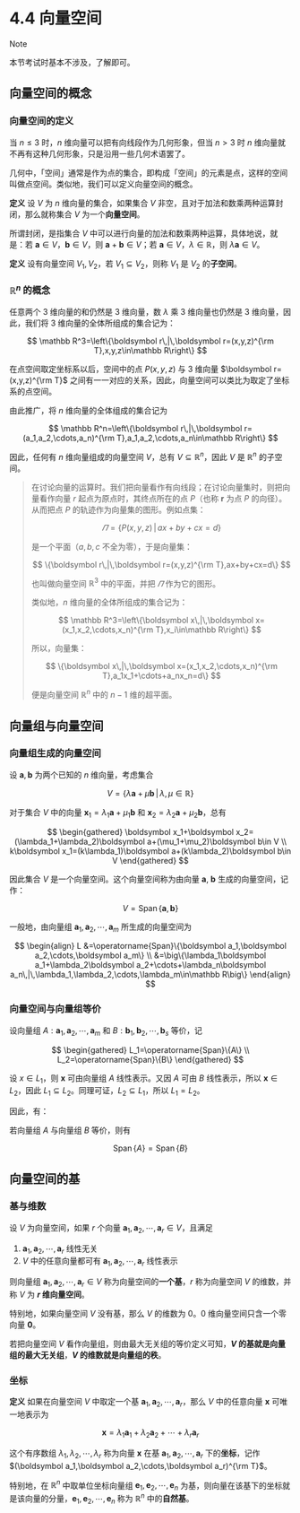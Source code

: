 # 4.4 向量空间

> [!note]
>
> 本节考试时基本不涉及，了解即可。

## 向量空间的概念

### 向量空间的定义

当 $n\le3$ 时，$n$ 维向量可以把有向线段作为几何形象，但当 $n>3$ 时 $n$ 维向量就不再有这种几何形象，只是沿用一些几何术语罢了。

几何中，「空间」通常是作为点的集合，即构成「空间」的元素是点，这样的空间叫做点空间。类似地，我们可以定义向量空间的概念。

**定义** 设 $V$ 为 $n$ 维向量的集合，如果集合 $V$ 非空，且对于加法和数乘两种运算封闭，那么就称集合 $V$ 为一个**向量空间**。

所谓封闭，是指集合 $V$ 中可以进行向量的加法和数乘两种运算，具体地说，就是：若 $\boldsymbol a\in V$，$\boldsymbol b\in V$，则 $\boldsymbol a+\boldsymbol b\in V$；若 $\boldsymbol a\in V$，$\lambda\in\mathbb R$，则 $\lambda\boldsymbol a\in V$。

**定义** 设有向量空间 $V_1,V_2$，若 $V_1\subseteq V_2$，则称 $V_1$ 是 $V_2$ 的**子空间**。

### $\mathbb R^n$ 的概念

任意两个 3 维向量的和仍然是 3 维向量，数 $\lambda$ 乘 3 维向量也仍然是 3 维向量，因此，我们将 3 维向量的全体所组成的集合记为：

$$
\mathbb R^3=\left\{\boldsymbol r\,|\,\boldsymbol r=(x,y,z)^{\rm T},x,y,z\in\mathbb R\right\}
$$

在点空间取定坐标系以后，空间中的点 $P(x,y,z)$ 与 3 维向量 $\boldsymbol r=(x,y,z)^{\rm T}$ 之间有一一对应的关系，因此，向量空间可以类比为取定了坐标系的点空间。

由此推广，将 $n$ 维向量的全体组成的集合记为

$$
\mathbb R^n=\left\{\boldsymbol r\,|\,\boldsymbol r=(a_1,a_2,\cdots,a_n)^{\rm T},a_1,a_2,\cdots,a_n\in\mathbb R\right\}
$$

因此，任何有 $n$ 维向量组成的向量空间 $V$，总有 $V\subseteq \mathbb R^n$，因此 $V$ 是 $\mathbb R^n$ 的子空间。

> 在讨论向量的运算时。我们把向量看作有向线段；在讨论向量集时，则把向量看作向量 $r$ 起点为原点时，其终点所在的点 $P$（也称 $\boldsymbol r$ 为点 $P$ 的向径）。从而把点 $P$ 的轨迹作为向量集的图形。例如点集：
>
> $$
> \varPi=\{P(x,y,z)\,|\,ax+by+cx=d\}
> $$
>
> 是一个平面（$a,b,c$ 不全为零），于是向量集：
>
> $$
> \{\boldsymbol r\,|\,\boldsymbol r=(x,y,z)^{\rm T},ax+by+cx=d\}
> $$
>
> 也叫做向量空间 $\mathbb R^3$ 中的平面，并把 $\varPi$ 作为它的图形。
>
> 类似地，$n$ 维向量的全体所组成的集合记为：
>
> $$
> \mathbb R^3=\left\{\boldsymbol x\,|\,\boldsymbol x=(x_1,x_2,\cdots,x_n)^{\rm T},x_i\in\mathbb R\right\}
> $$
>
> 所以，向量集：
>
> $$
> \{\boldsymbol x\,|\,\boldsymbol x=(x_1,x_2,\cdots,x_n)^{\rm T},a_1x_1+\cdots+a_nx_n=d\}
> $$
>
> 便是向量空间 $\mathbb R^n$ 中的 $n-1$ 维的超平面。

## 向量组与向量空间

### 向量组生成的向量空间

设 $\boldsymbol a,\boldsymbol b$ 为两个已知的 $n$ 维向量，考虑集合

$$
V=\{\lambda\boldsymbol a+\mu\boldsymbol b\,|\,\lambda,\mu\in\mathbb R\}
$$

对于集合 $V$ 中的向量 $\boldsymbol x_1=\lambda_1\boldsymbol a+\mu_1\boldsymbol b$ 和 $\boldsymbol x_2=\lambda_2\boldsymbol a+\mu_2\boldsymbol b$，总有

$$
\begin{gathered}
\boldsymbol x_1+\boldsymbol x_2=(\lambda_1+\lambda_2)\boldsymbol a+(\mu_1+\mu_2)\boldsymbol b\in V \\
k\boldsymbol x_1=(k\lambda_1)\boldsymbol a+(k\lambda_2)\boldsymbol b\in V
\end{gathered}
$$

因此集合 $V$ 是一个向量空间。这个向量空间称为由向量 $\boldsymbol a$, $\boldsymbol b$ 生成的向量空间，记作：

$$
V=\operatorname{Span}\{\boldsymbol a,\boldsymbol b\}
$$

一般地，由向量组 $\boldsymbol a_1,\boldsymbol a_2,\cdots,\boldsymbol a_m$ 所生成的向量空间为

$$
\begin{align}
L
&=\operatorname{Span}\{\boldsymbol a_1,\boldsymbol a_2,\cdots,\boldsymbol a_m\} \\
&=\big\{\lambda_1\boldsymbol a_1+\lambda_2\boldsymbol a_2+\cdots+\lambda_n\boldsymbol a_n\,|\,\lambda_1,\lambda_2,\cdots,\lambda_m\in\mathbb R\big\}
\end{align}
$$

### 向量空间与向量组等价

设向量组 $A:\boldsymbol a_1,\boldsymbol a_2,\cdots,\boldsymbol a_m$ 和 $B:\boldsymbol b_1,\boldsymbol b_2,\cdots,\boldsymbol b_s$ 等价，记

$$
\begin{gathered}
L_1=\operatorname{Span}\{A\} \\
L_2=\operatorname{Span}\{B\}
\end{gathered}
$$

设 $x\in L_1$，则 $\boldsymbol x$ 可由向量组 $A$ 线性表示。又因 $A$ 可由 $B$ 线性表示，所以 $\boldsymbol x\in L_2$，因此 $L_1\subseteq L_2$。同理可证，$L_2\subseteq L_1$，所以 $L_1=L_2$。

因此，有：

若向量组 $A$ 与向量组 $B$ 等价，则有

$$
\operatorname{Span}\{A\}=\operatorname{Span}\{B\}
$$

## 向量空间的基

### 基与维数

设 $V$ 为向量空间，如果 $r$ 个向量 $\boldsymbol a_1,\boldsymbol a_2,\cdots,\boldsymbol a_r\in V$，且满足

1. $\boldsymbol a_1,\boldsymbol a_2,\cdots,\boldsymbol a_r$ 线性无关
2. $V$ 中的任意向量都可有 $\boldsymbol a_1,\boldsymbol a_2,\cdots,\boldsymbol a_r$ 线性表示

则向量组 $\boldsymbol a_1,\boldsymbol a_2,\cdots,\boldsymbol a_r\in V$ 称为向量空间的**一个基**，$r$ 称为向量空间 $V$ 的维数，并称 $V$ 为 **$r$ 维向量空间**。

特别地，如果向量空间 $V$ 没有基，那么 $V$ 的维数为 $0$。$0$ 维向量空间只含一个零向量 $\boldsymbol 0$。

若把向量空间 $V$ 看作向量组，则由最大无关组的等价定义可知，**$V$ 的基就是向量组的最大无关组**，**$V$ 的维数就是向量组的秩**。

### 坐标

**定义** 如果在向量空间 $V$ 中取定一个基 $\boldsymbol a_1,\boldsymbol a_2,\cdots,\boldsymbol a_r$，那么 $V$ 中的任意向量 $\boldsymbol x$ 可唯一地表示为

$$
\boldsymbol x=\lambda_1\boldsymbol a_1+\lambda_2\boldsymbol a_2+\cdots+\lambda_r\boldsymbol a_r
$$

这个有序数组 $\lambda_1,\lambda_2,\cdots,\lambda_r$ 称为向量 $\boldsymbol x$ 在基 $\boldsymbol a_1,\boldsymbol a_2,\cdots,\boldsymbol a_r$ 下的**坐标**，记作 $(\boldsymbol a_1,\boldsymbol a_2,\cdots,\boldsymbol a_r)^{\rm T}$。

特别地，在 $\mathbb R^n$ 中取单位坐标向量组 $\boldsymbol e_1,\boldsymbol e_2,\cdots,\boldsymbol e_n$ 为基，则向量在该基下的坐标就是该向量的分量，$\boldsymbol e_1,\boldsymbol e_2,\cdots,\boldsymbol e_n$ 称为 $\mathbb R^n$ 中的**自然基**。
